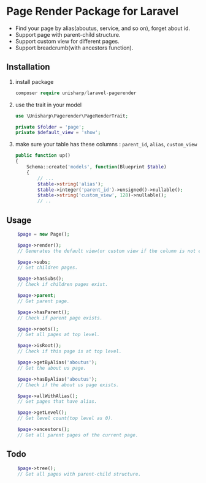 # Page Render Package for Laravel

 * Find your page by alias(aboutus, service, and so on), forget about id.
 * Support page with parent-child structure.
 * Support custom view for different pages.
 * Support breadcrumb(with ancestors function).

## Installation

1. install package

    ```php
    composer require unisharp/laravel-pagerender
    ```

1. use the trait in your model

    ```php
    use \Unisharp\Pagerender\PageRenderTrait;
    
    private $folder = 'page';
    private $default_view = 'show';
    ```

1. make sure your table has these columns : `parent_id`, `alias`, `custom_view`
    
    ```php
    public function up()
    {
        Schema::create('models', function(Blueprint $table)
        {
            // ...
            $table->string('alias');
            $table->integer('parent_id')->unsigned()->nullable();
            $table->string('custom_view', 128)->nullable();
            // ..
    ```

## Usage

```php
    $page = new Page();

    $page->render();
    // Generates the default view(or custom view if the column is not empty).

    $page->subs;
    // Get children pages.

    $page->hasSubs();
    // Check if children pages exist.

    $page->parent;
    // Get parent page.

    $page->hasParent();
    // Check if parent page exists.

    $page->roots();
    // Get all pages at top level.

    $page->isRoot();
    // Check if this page is at top level.

    $page->getByAlias('aboutus');
    // Get the about us page.

    $page->hasByAlias('aboutus');
    // Check if the about us page exists.

    $page->allWithAlias();
    // Get pages that have alias.

    $page->getLevel();
    // Get level count(top level as 0).

    $page->ancestors();
    // Get all parent pages of the current page.
```

## Todo

```php
    $page->tree();
    // Get all pages with parent-child structure.
```
